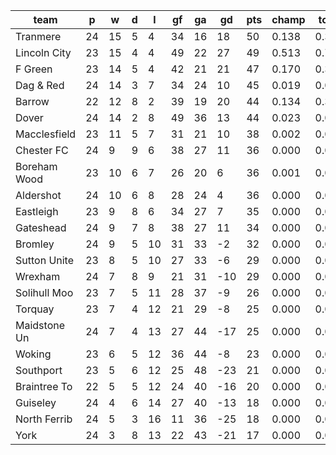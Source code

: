 |     team     | p  | w  | d | l  | gf | ga | gd  | pts | champ | top2  | top3  | top4  |  5-7  | bot4  | bot3  | bot2  |
|--------------|----|----|---|----|----|----|-----|-----|-------|-------|-------|-------|-------|-------|-------|-------|
| Tranmere     | 24 | 15 | 5 |  4 | 34 | 16 |  18 |  50 | 0.138 | 0.345 | 0.562 | 0.741 | 0.225 | 0.000 | 0.000 | 0.000|
| Lincoln City | 23 | 15 | 4 |  4 | 49 | 22 |  27 |  49 | 0.513 | 0.745 | 0.868 | 0.942 | 0.056 | 0.000 | 0.000 | 0.000|
| F Green      | 23 | 14 | 5 |  4 | 42 | 21 |  21 |  47 | 0.170 | 0.399 | 0.605 | 0.771 | 0.202 | 0.000 | 0.000 | 0.000|
| Dag & Red    | 24 | 14 | 3 |  7 | 34 | 24 |  10 |  45 | 0.019 | 0.076 | 0.175 | 0.315 | 0.494 | 0.000 | 0.000 | 0.000|
| Barrow       | 22 | 12 | 8 |  2 | 39 | 19 |  20 |  44 | 0.134 | 0.330 | 0.533 | 0.708 | 0.248 | 0.000 | 0.000 | 0.000|
| Dover        | 24 | 14 | 2 |  8 | 49 | 36 |  13 |  44 | 0.023 | 0.082 | 0.179 | 0.322 | 0.485 | 0.000 | 0.000 | 0.000|
| Macclesfield | 23 | 11 | 5 |  7 | 31 | 21 |  10 |  38 | 0.002 | 0.012 | 0.039 | 0.089 | 0.370 | 0.000 | 0.000 | 0.000|
| Chester FC   | 24 |  9 | 9 |  6 | 38 | 27 |  11 |  36 | 0.000 | 0.003 | 0.010 | 0.029 | 0.206 | 0.000 | 0.000 | 0.000|
| Boreham Wood | 23 | 10 | 6 |  7 | 26 | 20 |   6 |  36 | 0.001 | 0.003 | 0.007 | 0.019 | 0.162 | 0.000 | 0.000 | 0.000|
| Aldershot    | 24 | 10 | 6 |  8 | 28 | 24 |   4 |  36 | 0.000 | 0.001 | 0.005 | 0.015 | 0.146 | 0.000 | 0.000 | 0.000|
| Eastleigh    | 23 |  9 | 8 |  6 | 34 | 27 |   7 |  35 | 0.000 | 0.003 | 0.012 | 0.032 | 0.217 | 0.000 | 0.000 | 0.000|
| Gateshead    | 24 |  9 | 7 |  8 | 38 | 27 |  11 |  34 | 0.000 | 0.002 | 0.005 | 0.017 | 0.161 | 0.000 | 0.000 | 0.000|
| Bromley      | 24 |  9 | 5 | 10 | 31 | 33 |  -2 |  32 | 0.000 | 0.000 | 0.000 | 0.001 | 0.019 | 0.004 | 0.001 | 0.000|
| Sutton Unite | 23 |  8 | 5 | 10 | 27 | 33 |  -6 |  29 | 0.000 | 0.000 | 0.000 | 0.000 | 0.006 | 0.019 | 0.007 | 0.002|
| Wrexham      | 24 |  7 | 8 |  9 | 21 | 31 | -10 |  29 | 0.000 | 0.000 | 0.000 | 0.000 | 0.003 | 0.030 | 0.013 | 0.005|
| Solihull Moo | 23 |  7 | 5 | 11 | 28 | 37 |  -9 |  26 | 0.000 | 0.000 | 0.000 | 0.000 | 0.001 | 0.086 | 0.039 | 0.015|
| Torquay      | 23 |  7 | 4 | 12 | 21 | 29 |  -8 |  25 | 0.000 | 0.000 | 0.000 | 0.000 | 0.002 | 0.067 | 0.031 | 0.009|
| Maidstone Un | 24 |  7 | 4 | 13 | 27 | 44 | -17 |  25 | 0.000 | 0.000 | 0.000 | 0.000 | 0.000 | 0.257 | 0.142 | 0.067|
| Woking       | 23 |  6 | 5 | 12 | 36 | 44 |  -8 |  23 | 0.000 | 0.000 | 0.000 | 0.000 | 0.000 | 0.163 | 0.088 | 0.038|
| Southport    | 23 |  5 | 6 | 12 | 25 | 48 | -23 |  21 | 0.000 | 0.000 | 0.000 | 0.000 | 0.000 | 0.635 | 0.472 | 0.300|
| Braintree To | 22 |  5 | 5 | 12 | 24 | 40 | -16 |  20 | 0.000 | 0.000 | 0.000 | 0.000 | 0.000 | 0.411 | 0.266 | 0.146|
| Guiseley     | 24 |  4 | 6 | 14 | 27 | 40 | -13 |  18 | 0.000 | 0.000 | 0.000 | 0.000 | 0.000 | 0.666 | 0.516 | 0.336|
| North Ferrib | 24 |  5 | 3 | 16 | 11 | 36 | -25 |  18 | 0.000 | 0.000 | 0.000 | 0.000 | 0.000 | 0.824 | 0.699 | 0.530|
| York         | 24 |  3 | 8 | 13 | 22 | 43 | -21 |  17 | 0.000 | 0.000 | 0.000 | 0.000 | 0.000 | 0.840 | 0.727 | 0.553|

